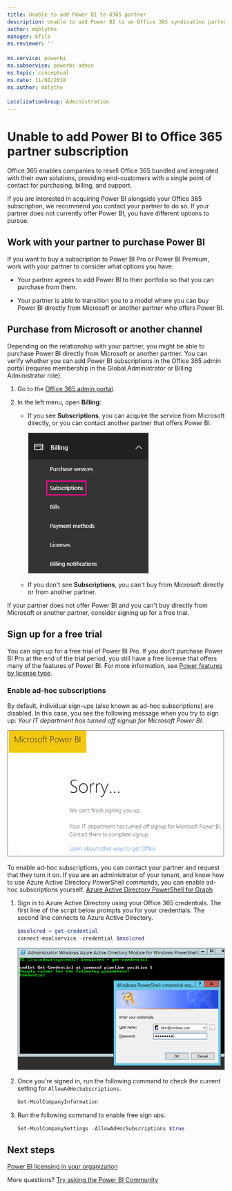 ```yaml
---
title: Unable to add Power BI to O365 partner
description: Unable to add Power BI to an Office 365 syndication partner. The syndicated model is a purchasing model used by Office 365.
author: mgblythe
manager: kfile
ms.reviewer: ''

ms.service: powerbi
ms.subservice: powerbi-admin
ms.topic: conceptual
ms.date: 11/01/2018
ms.author: mblythe

LocalizationGroup: Administration
---
```


# Unable to add Power BI to Office 365 partner subscription

Office 365 enables companies to resell Office 365 bundled and integrated with their own solutions, providing end-customers with a single point of contact for purchasing, billing, and support.

If you are interested in acquiring Power BI alongside your Office 365 subscription, we recommend you contact your partner to do so. If your partner does not currently offer Power BI, you have different options to pursue.

## Work with your partner to purchase Power BI

If you want to buy a subscription to Power BI Pro or Power BI Premium, work with your partner to consider what options you have:

* Your partner agrees to add Power BI to their portfolio so that you can purchase from them.

* Your partner is able to transition you to a model where you can buy Power BI directly from Microsoft or another partner who offers Power BI.

## Purchase from Microsoft or another channel

Depending on the relationship with your partner, you might be able to purchase Power BI directly from Microsoft or another partner. You can verify whether you can add Power BI subscriptions in the Office 365 admin portal (requires membership in the Global Administrator or Billing Administrator role).

1. Go to the [Office 365 admin portal](https://admin.microsoft.com/AdminPortal/Home#/homepage).

1. In the left menu, open **Billing**:

    * If you see **Subscriptions**, you can acquire the service from Microsoft directly, or you can contact another partner that offers Power BI.

        ![Billing - with subscriptions](media/service-admin-syndication-partner/billingsub.png)

    * If you don't see **Subscriptions**, you can't buy from Microsoft directly or from another partner.

If your partner does not offer Power BI and you can't buy directly from Microsoft or another partner, consider signing up for a free trial.

## Sign up for a free trial

You can sign up for a free trial of Power BI Pro. If you don't purchase Power BI Pro at the end of the trial period, you still have a free license that offers many of the features of Power BI. For more information, see [Power features by license type](service-features-license-type.md).

### Enable ad-hoc subscriptions

By default, individual sign-ups (also known as ad-hoc subscriptions) are disabled. In this case, you see the following message when you try to sign up: *Your IT department has turned off signup for Microsoft Power BI*.

![Sorry image](media/service-admin-syndication-partner/sorry.png)

To enable ad-hoc subscriptions, you can contact your partner and request that they turn it on. If you are an administrator of your tenant, and know how to use Azure Active Directory PowerShell commands, you can enable ad-hoc subscriptions yourself. [Azure Active Directory PowerShell for Graph](/powershell/azure/active-directory/install-adv2/)

1. Sign in to Azure Active Directory using your Office 365 credentials. The first line of the script below prompts you for your credentials. The second line connects to Azure Active Directory.

    ```powershell
    $msolcred = get-credential
    connect-msolservice -credential $msolcred
    ```

    ![Enter your credentials](media/service-admin-syndication-partner/aad-signin.png)

1. Once you're signed in, run the following command to check the current setting for `AllowAdHocSubscriptions`.

    ```powershell
    Get-MsolCompanyInformation
    ```

1. Run the following command to enable free sign ups.

    ```powershell
    Set-MsolCompanySettings -AllowAdHocSubscriptions $true
    ```

## Next steps

[Power BI licensing in your organization](service-admin-licensing-organization.md)

More questions? [Try asking the Power BI Community](http://community.powerbi.com/)